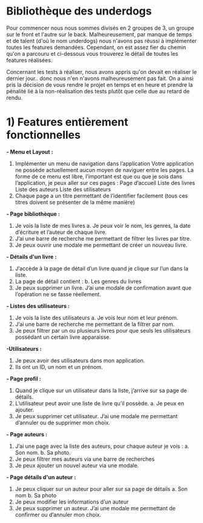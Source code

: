   # Bibliothèque des underdogs

Pour commencer nous nous sommes divisés en 2 groupes de 3, un groupe sur le front et l'autre sur le back. Malheureusement, par manque de temps et de talent (d'où le nom underdogs) nous n'avons pas réussi à implémenter toutes les features demandées. Cependant, on est assez fier du chemin qu'on a parcouru et ci-dessous vous trouverez le détail de toutes les features réalisées. 

Concernant les tests à réaliser, nous avons appris qu'on devait en réaliser le dernier jour.. donc nous n'en n'avons malheureusement pas fait. On a ainsi pris la décision de vous rendre le projet en temps et en heure et prendre la pénalité lié à la non-réalisation des tests plutôt que celle due au retard de rendu.

  # 1) Features entièrement fonctionnelles
  
**- Menu et Layout :**
1. Implémenter un menu de navigation dans l’application
Votre application ne possède actuellement aucun moyen de naviguer entre les pages.
La forme de ce menu est libre, l’important est que ou que je sois dans l’application, je
peux aller sur ces pages :
  Page d’accueil
  Liste des livres
  Liste des auteurs
  Liste des utilisateurs
2. Chaque page a un titre permettant de l’identifier facilement (tous ces titres doivent
se présenter de la même manière)

**- Page bibliothèque :**
1. Je vois la liste de mes livres
a. Je peux voir le nom, les genres, la date d’écriture et l’auteur de chaque livre.
2. J’ai une barre de recherche me permettant de filtrer les livres par titre.
5. Je peux ouvrir une modale me permettant de créer un nouveau livre.

 **- Détails d'un livre :**
1. J’accède à la page de détail d’un livre quand je clique sur l’un dans la liste.
2. La page de détail contient :
b. Les genres du livres
3. Je peux supprimer un livre. J’ai une modale de confirmation avant que l’opération
ne se fasse réellement.

**- Listes des utilisateurs :**
1. Je vois la liste des utilisateurs
a. Je vois leur nom et leur prénom.
2. J’ai une barre de recherche me permettant de la filtrer par nom.
3. Je peux filtrer par un ou plusieurs livres pour que seuls les utilisateurs possédant un
certain livre apparaisse.

**-Utilisateurs :**
1. Je peux avoir des utilisateurs dans mon application.
2. Ils ont un ID, un nom et un prénom.
   
**- Page profil :**
1. Quand je clique sur un utilisateur dans la liste, j’arrive sur sa page de détails.
2. L’utilisateur peut avoir une liste de livre qu’il possède.
a. Je peux en ajouter.
6. Je peux supprimer cet utilisateur. J’ai une modale me permettant d’annuler ou de
supprimer mon choix.

**- Page auteurs :**
1. J’ai une page avec la liste des auteurs, pour chaque auteur je vois :
a. Son nom.
b. Sa photo.
2. Je peux filtrer mes auteurs via une barre de recherches
3. Je peux ajouter un nouvel auteur via une modale.

**- Page détails d'un auteur :**
1. Je peux cliquer sur un auteur pour aller sur sa page de détails
a. Son nom
b. Sa photo
2. Je peux modifier les informations d’un auteur
5. Je peux supprimer un auteur. J’ai une modale me permettant de confirmer ou
d’annuler mon choix.
